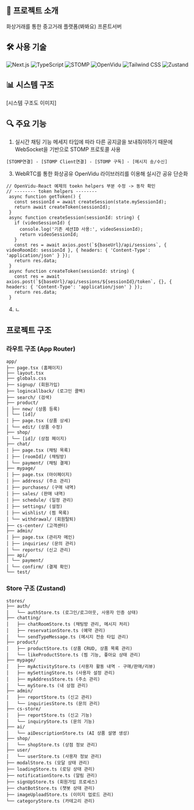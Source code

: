 ## 📝 프로젝트 소개
화상거래를 통한 중고거래 플랫폼(봐봐요) 프론트서버

## 🛠 사용 기술
![Next.js](https://img.shields.io/badge/Next.js-14-black?style=for-the-badge&logo=next.js)
![TypeScript](https://img.shields.io/badge/TypeScript-007ACC?style=for-the-badge&logo=typescript&logoColor=white)
![STOMP](https://img.shields.io/badge/STOMP-WebSocket-yellow?style=for-the-badge)
![OpenVidu](https://img.shields.io/badge/OpenVidu-2.28.0-blue?style=for-the-badge)
![Tailwind CSS](https://img.shields.io/badge/Tailwind_CSS-38B2AC?style=for-the-badge&logo=tailwind-css&logoColor=white)
![Zustand](https://img.shields.io/badge/Zustand-4.4.7-purple?style=for-the-badge)

## 📊 시스템 구조
[시스템 구조도 이미지]

## 🔍 주요 기능
1. 실시간 채팅 기능
  메세지 타입에 따라 다른 공지글을 보내줘야하기 때문에 WebSocket을 기반으로 STOMP 프로토콜 사용
  ```
  [STOMP연결] - [STOMP Client연결] - [STOMP 구독] - [메시지 송/수신]
  ```

3. WebRTC를 통한 화상공유
 OpenVidu 라이브러리를 이용해 실시간 공유 단순화
 ```
 // OpenVidu-React 예제의 toekn helpers 부분 수정 -> 동작 확인
 // -------- token helpers --------
  async function getToken() {
    const sessionId = await createSession(state.mySessionId);
    return await createToken(sessionId);
  }
  async function createSession(sessionId: string) {
    if (videoSessionId) {
      console.log('기존 세션ID 사용:', videoSessionId);
      return videoSessionId;
    }
    const res = await axios.post(`${baseUrl}/api/sessions`, { videoRoomId: sessionId }, { headers: { 'Content-Type': 'application/json' } });
    return res.data;
  }
  async function createToken(sessionId: string) {
    const res = await axios.post(`${baseUrl}/api/sessions/${sessionId}/token`, {}, { headers: { 'Content-Type': 'application/json' } });
    return res.data;
  }
 ```

4. ㄴ

## 프로젝트 구조
### 라우트 구조 (App Router)
```
app/
├── page.tsx (홈페이지)
├── layout.tsx
├── globals.css
├── signup/ (회원가입)
├── logincallback/ (로그인 콜백)
├── search/ (검색)
├── product/
│ ├── new/ (상품 등록)
│ └── [id]/
│ ├── page.tsx (상품 상세)
│ └── edit/ (상품 수정)
├── shop/
│ └── [id]/ (상점 페이지)
├── chat/
│ ├── page.tsx (채팅 목록)
│ ├── [roomId]/ (채팅방)
│ └── payment/ (채팅 결제)
├── mypage/
│ ├── page.tsx (마이페이지)
│ ├── address/ (주소 관리)
│ ├── purchases/ (구매 내역)
│ ├── sales/ (판매 내역)
│ ├── schedule/ (일정 관리)
│ ├── settings/ (설정)
│ ├── wishlist/ (찜 목록)
│ └── withdrawal/ (회원탈퇴)
├── cs-center/ (고객센터)
├── admin/
│ ├── page.tsx (관리자 메인)
│ ├── inquiries/ (문의 관리)
│ └── reports/ (신고 관리)
├── api/
│ └── payment/
│ └── confirm/ (결제 확인)
└── test/
```

### Store 구조 (Zustand)
```
stores/
├── auth/
│   └── authStore.ts (로그인/로그아웃, 사용자 인증 상태)
├── chatting/
│   ├── chatRoomStore.ts (채팅방 관리, 메시지 처리)
│   ├── reservationStore.ts (예약 관리)
│   └── sendTypeMessage.ts (메시지 전송 타입 관리)
├── product/
│   ├── productStore.ts (상품 CRUD, 상품 목록 관리)
│   └── likeProductStore.ts (찜 기능, 좋아요 상태 관리)
├── mypage/
│   ├── myActivityStore.ts (사용자 활동 내역 - 구매/판매/리뷰)
│   ├── mySettingStore.ts (사용자 설정 관리)
│   ├── myAddressStore.ts (주소 관리)
│   └── myStore.ts (내 상점 관리)
├── admin/
│   ├── reportStore.ts (신고 관리)
│   └── inquiriesStore.ts (문의 관리)
├── cs-store/
│   ├── reportStore.ts (신고 기능)
│   └── inquiryStore.ts (문의 기능)
├── ai/
│   └── aiDescriptionStore.ts (AI 상품 설명 생성)
├── shop/
│   └── shopStore.ts (상점 정보 관리)
├── user/
│   └── userStore.ts (사용자 정보 관리)
├── modalStore.ts (모달 상태 관리)
├── loadingStore.ts (로딩 상태 관리)
├── notificationStore.ts (알림 관리)
├── signUpStore.ts (회원가입 프로세스)
├── chatBotStore.ts (챗봇 상태 관리)
├── imageUploadStore.ts (이미지 업로드 관리)
└── categoryStore.ts (카테고리 관리)
```

